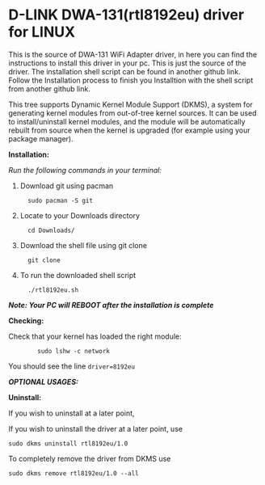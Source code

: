 # D-LINK DWA-131(rtl8192eu) driver for LINUX

This is the source of DWA-131 WiFi Adapter driver, in here you can find the instructions to install this driver in your pc.
This is just the source of the driver.
The installation shell script can be found in another github link.
Follow the Installation process to finish you Installtion with the shell script from another github link.

This tree supports Dynamic Kernel Module Support (DKMS), a system for generating kernel modules from out-of-tree kernel sources. It can be used to install/uninstall kernel modules, and the module will be automatically rebuilt from source when the kernel is upgraded (for example using your package manager).

**Installation:**

*Run the following commands in your terminal:*

   1. Download git using pacman 

            sudo pacman -S git
        
   2. Locate to your Downloads directory 

            cd Downloads/

   3. Download the shell file using git clone 

            git clone 

   4. To run the downloaded shell script
   
            ./rtl8192eu.sh
            
 ***Note: Your PC will REBOOT after the installation is complete***


**Checking:**

   Check that your kernel has loaded the right module:
   
            sudo lshw -c network
            
   You should see the line `driver=8192eu`
   
 ***OPTIONAL USAGES:***
   
 **Uninstall:**
   
   If you wish to uninstall at a later point,
   
   If you wish to uninstall the driver at a later point, use 
   
   `sudo dkms uninstall rtl8192eu/1.0`
   
   To completely remove the driver from DKMS use 
   
   `sudo dkms remove rtl8192eu/1.0 --all`
